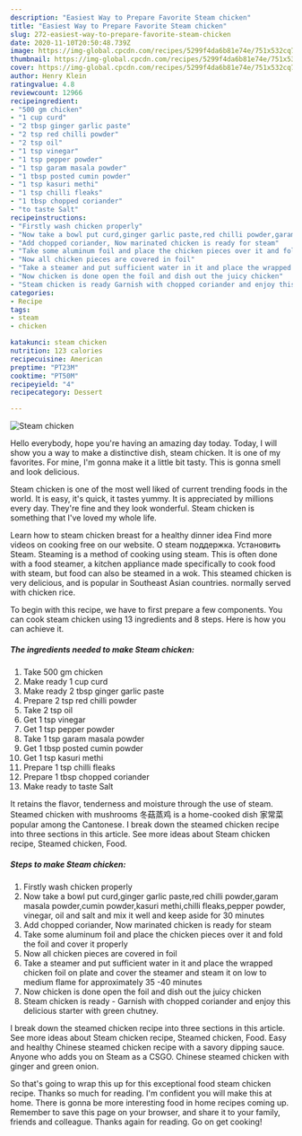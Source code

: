 ```yaml
---
description: "Easiest Way to Prepare Favorite Steam chicken"
title: "Easiest Way to Prepare Favorite Steam chicken"
slug: 272-easiest-way-to-prepare-favorite-steam-chicken
date: 2020-11-10T20:50:48.739Z
image: https://img-global.cpcdn.com/recipes/5299f4da6b81e74e/751x532cq70/steam-chicken-recipe-main-photo.jpg
thumbnail: https://img-global.cpcdn.com/recipes/5299f4da6b81e74e/751x532cq70/steam-chicken-recipe-main-photo.jpg
cover: https://img-global.cpcdn.com/recipes/5299f4da6b81e74e/751x532cq70/steam-chicken-recipe-main-photo.jpg
author: Henry Klein
ratingvalue: 4.8
reviewcount: 12966
recipeingredient:
- "500 gm chicken"
- "1 cup curd"
- "2 tbsp ginger garlic paste"
- "2 tsp red chilli powder"
- "2 tsp oil"
- "1 tsp vinegar"
- "1 tsp pepper powder"
- "1 tsp garam masala powder"
- "1 tbsp posted cumin powder"
- "1 tsp kasuri methi"
- "1 tsp chilli fleaks"
- "1 tbsp chopped coriander"
- "to taste Salt"
recipeinstructions:
- "Firstly wash chicken properly"
- "Now take a bowl put curd,ginger garlic paste,red chilli powder,garam masala powder,cumin powder,kasuri methi,chilli fleaks,pepper powder, vinegar, oil and salt and mix it well and keep aside for 30 minutes"
- "Add chopped coriander, Now marinated chicken is ready for steam"
- "Take some aluminum foil and place the chicken pieces over it and fold the foil and cover it properly"
- "Now all chicken pieces are covered in foil"
- "Take a steamer and put sufficient water in it and place the wrapped chicken foil on plate and cover the steamer and steam it on low to medium flame for approximately 35 -40 minutes"
- "Now chicken is done open the foil and dish out the juicy chicken"
- "Steam chicken is ready Garnish with chopped coriander and enjoy this delicious starter with green chutney."
categories:
- Recipe
tags:
- steam
- chicken

katakunci: steam chicken 
nutrition: 123 calories
recipecuisine: American
preptime: "PT23M"
cooktime: "PT50M"
recipeyield: "4"
recipecategory: Dessert

---
```



![Steam chicken](https://img-global.cpcdn.com/recipes/5299f4da6b81e74e/751x532cq70/steam-chicken-recipe-main-photo.jpg)

Hello everybody, hope you're having an amazing day today. Today, I will show you a way to make a distinctive dish, steam chicken. It is one of my favorites. For mine, I'm gonna make it a little bit tasty. This is gonna smell and look delicious.

Steam chicken is one of the most well liked of current trending foods in the world. It is easy, it's quick, it tastes yummy. It is appreciated by millions every day. They're fine and they look wonderful. Steam chicken is something that I've loved my whole life.

Learn how to steam chicken breast for a healthy dinner idea Find more videos on cooking free on our website. О steam поддержка. Установить Steam. Steaming is a method of cooking using steam. This is often done with a food steamer, a kitchen appliance made specifically to cook food with steam, but food can also be steamed in a wok. This steamed chicken is very delicious, and is popular in Southeast Asian countries. normally served with chicken rice.


To begin with this recipe, we have to first prepare a few components. You can cook steam chicken using 13 ingredients and 8 steps. Here is how you can achieve it.

<!--inarticleads1-->

##### The ingredients needed to make Steam chicken:

1. Take 500 gm chicken
1. Make ready 1 cup curd
1. Make ready 2 tbsp ginger garlic paste
1. Prepare 2 tsp red chilli powder
1. Take 2 tsp oil
1. Get 1 tsp vinegar
1. Get 1 tsp pepper powder
1. Take 1 tsp garam masala powder
1. Get 1 tbsp posted cumin powder
1. Get 1 tsp kasuri methi
1. Prepare 1 tsp chilli fleaks
1. Prepare 1 tbsp chopped coriander
1. Make ready to taste Salt


It retains the flavor, tenderness and moisture through the use of steam. Steamed chicken with mushrooms 冬菇蒸鸡 is a home-cooked dish 家常菜 popular among the Cantonese. I break down the steamed chicken recipe into three sections in this article. See more ideas about Steam chicken recipe, Steamed chicken, Food. 

<!--inarticleads2-->

##### Steps to make Steam chicken:

1. Firstly wash chicken properly
1. Now take a bowl put curd,ginger garlic paste,red chilli powder,garam masala powder,cumin powder,kasuri methi,chilli fleaks,pepper powder, vinegar, oil and salt and mix it well and keep aside for 30 minutes
1. Add chopped coriander, Now marinated chicken is ready for steam
1. Take some aluminum foil and place the chicken pieces over it and fold the foil and cover it properly
1. Now all chicken pieces are covered in foil
1. Take a steamer and put sufficient water in it and place the wrapped chicken foil on plate and cover the steamer and steam it on low to medium flame for approximately 35 -40 minutes
1. Now chicken is done open the foil and dish out the juicy chicken
1. Steam chicken is ready - Garnish with chopped coriander and enjoy this delicious starter with green chutney.


I break down the steamed chicken recipe into three sections in this article. See more ideas about Steam chicken recipe, Steamed chicken, Food. Easy and healthy Chinese steamed chicken recipe with a savory dipping sauce. Anyone who adds you on Steam as a CSGO. Chinese steamed chicken with ginger and green onion. 

So that's going to wrap this up for this exceptional food steam chicken recipe. Thanks so much for reading. I'm confident you will make this at home. There is gonna be more interesting food in home recipes coming up. Remember to save this page on your browser, and share it to your family, friends and colleague. Thanks again for reading. Go on get cooking!
